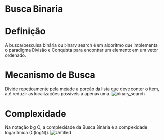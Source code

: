 # Busca Binaria
# Definição
A busca/pesquisa binária ou binary search é um algoritmo que implementa o paradigma Divisão e Conquista para encontrar um elemento em um vetor ordenado.
# Mecanismo de Busca
Divide repetidamente pela metade a porção da lista que deve conter o item, até reduzir as localizações possíveis a apenas uma.
![binary_search](https://user-images.githubusercontent.com/119773339/228894541-5cee9541-c321-4678-b6fc-f6252c93cc06.jpg)
# Complexidade
Na notação big O, a complexidade da Busca Binária é a complexidade logarítmica (O(logN)).
![Untitled](https://user-images.githubusercontent.com/119773339/228895974-a9b4c894-5bce-4d98-99d8-5dbae6d23639.png)


